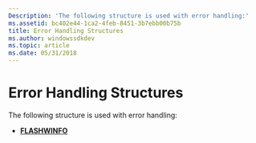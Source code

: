 ```yaml
---
Description: 'The following structure is used with error handling:'
ms.assetid: bc402e44-1ca2-4feb-8451-3b7ebb00b75b
title: Error Handling Structures
ms.author: windowssdkdev
ms.topic: article
ms.date: 05/31/2018
---
```


# Error Handling Structures

The following structure is used with error handling:

-   [**FLASHWINFO**](/windows/desktop/api/Winuser/ns-winuser-flashwinfo)

 

 




